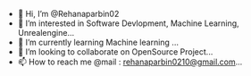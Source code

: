 - 👋 Hi, I’m @Rehanaparbin02
- 👀 I’m interested in Software Devlopment, Machine Learning, Unrealengine...
- 🌱 I’m currently learning Machine learning ...
- 💞️ I’m looking to collaborate on OpenSource Project...
- 📫 How to reach me @mail : rehanaparbin0210@gmail.com...

<!---
Rehanaparbin02/Rehanaparbin02 is a ✨ special ✨ repository because its `README.md` (this file) appears on your GitHub profile.
You can click the Preview link to take a look at your changes.
--->
